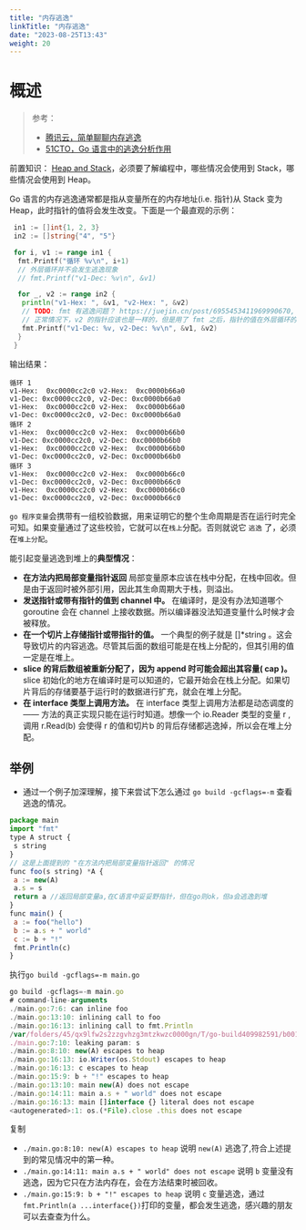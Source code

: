 ```yaml
---
title: "内存逃逸"
linkTitle: "内存逃逸"
date: "2023-08-25T13:43"
weight: 20
---
```


# 概述

> 参考：
>
> - [腾讯云，简单聊聊内存逃逸](https://cloud.tencent.com/developer/article/1797578)
> - [51CTO，Go 语言中的逃逸分析作用](https://blog.51cto.com/u_13482767/5674384)

前置知识： [Heap and Stack](docs/2.编程/计算机科学/Heap%20and%20Stack.md)，必须要了解编程中，哪些情况会使用到 Stack，哪些情况会使用到 Heap。

Go 语言的内存逃逸通常都是指从变量所在的内存地址(i.e. 指针)从 Stack 变为 Heap，此时指针的值将会发生改变。下面是一个最直观的示例：

```go
 in1 := []int{1, 2, 3}
 in2 := []string{"4", "5"}

 for i, v1 := range in1 {
  fmt.Printf("循环 %v\n", i+1)
  // 外层循环并不会发生逃逸现象
  // fmt.Printf("v1-Dec: %v\n", &v1)

  for _, v2 := range in2 {
   println("v1-Hex: ", &v1, "v2-Hex: ", &v2)
   // TODO: fmt 有逃逸问题？ https://juejin.cn/post/6955453411969990670, append 好像也有类似的内存逃逸现象
   // 正常情况下，v2 的指针应该也是一样的，但是用了 fmt 之后，指针的值在外层循环的下一次迭代中产生了变化
   fmt.Printf("v1-Dec: %v, v2-Dec: %v\n", &v1, &v2)
  }
 }
```

输出结果：

```text
循环 1
v1-Hex:  0xc0000cc2c0 v2-Hex:  0xc0000b66a0
v1-Dec: 0xc0000cc2c0, v2-Dec: 0xc0000b66a0
v1-Hex:  0xc0000cc2c0 v2-Hex:  0xc0000b66a0
v1-Dec: 0xc0000cc2c0, v2-Dec: 0xc0000b66a0
循环 2
v1-Hex:  0xc0000cc2c0 v2-Hex:  0xc0000b66b0
v1-Dec: 0xc0000cc2c0, v2-Dec: 0xc0000b66b0
v1-Hex:  0xc0000cc2c0 v2-Hex:  0xc0000b66b0
v1-Dec: 0xc0000cc2c0, v2-Dec: 0xc0000b66b0
循环 3
v1-Hex:  0xc0000cc2c0 v2-Hex:  0xc0000b66c0
v1-Dec: 0xc0000cc2c0, v2-Dec: 0xc0000b66c0
v1-Hex:  0xc0000cc2c0 v2-Hex:  0xc0000b66c0
v1-Dec: 0xc0000cc2c0, v2-Dec: 0xc0000b66c0
```

`go 程序变量`会携带有一组校验数据，用来证明它的整个生命周期是否在运行时完全可知。如果变量通过了这些校验，它就可以在`栈上`分配。否则就说它 `逃逸` 了，必须在`堆上分配`。

能引起变量逃逸到堆上的**典型情况**：

- **在方法内把局部变量指针返回** 局部变量原本应该在栈中分配，在栈中回收。但是由于返回时被外部引用，因此其生命周期大于栈，则溢出。
- **发送指针或带有指针的值到 channel 中。** 在编译时，是没有办法知道哪个 goroutine 会在 channel 上接收数据。所以编译器没法知道变量什么时候才会被释放。
- **在一个切片上存储指针或带指针的值。** 一个典型的例子就是 []*string 。这会导致切片的内容逃逸。尽管其后面的数组可能是在栈上分配的，但其引用的值一定是在堆上。
- **slice 的背后数组被重新分配了，因为 append 时可能会超出其容量( cap )。** slice 初始化的地方在编译时是可以知道的，它最开始会在栈上分配。如果切片背后的存储要基于运行时的数据进行扩充，就会在堆上分配。
- **在 interface 类型上调用方法。** 在 interface 类型上调用方法都是动态调度的 —— 方法的真正实现只能在运行时知道。想像一个 io.Reader 类型的变量 r , 调用 r.Read(b) 会使得 r 的值和切片b 的背后存储都逃逸掉，所以会在堆上分配。

## **举例**

- 通过一个例子加深理解，接下来尝试下怎么通过 `go build -gcflags=-m` 查看逃逸的情况。

```javascript
package main
import "fmt"
type A struct {
 s string
}
// 这是上面提到的 "在方法内把局部变量指针返回" 的情况
func foo(s string) *A {
 a := new(A)
 a.s = s
 return a //返回局部变量a,在C语言中妥妥野指针，但在go则ok，但a会逃逸到堆
}
func main() {
 a := foo("hello")
 b := a.s + " world"
 c := b + "!"
 fmt.Println(c)
}
```

执行`go build -gcflags=-m main.go`

```javascript
go build -gcflags=-m main.go
# command-line-arguments
./main.go:7:6: can inline foo
./main.go:13:10: inlining call to foo
./main.go:16:13: inlining call to fmt.Println
/var/folders/45/qx9lfw2s2zzgvhzg3mtzkwzc0000gn/T/go-build409982591/b001/_gomod_.go:6:6: can inline init.0
./main.go:7:10: leaking param: s
./main.go:8:10: new(A) escapes to heap
./main.go:16:13: io.Writer(os.Stdout) escapes to heap
./main.go:16:13: c escapes to heap
./main.go:15:9: b + "!" escapes to heap
./main.go:13:10: main new(A) does not escape
./main.go:14:11: main a.s + " world" does not escape
./main.go:16:13: main []interface {} literal does not escape
<autogenerated>:1: os.(*File).close .this does not escape
```

复制

- `./main.go:8:10: new(A) escapes to heap` 说明 `new(A)` 逃逸了,符合上述提到的常见情况中的第一种。
- `./main.go:14:11: main a.s + " world" does not escape` 说明 `b` 变量没有逃逸，因为它只在方法内存在，会在方法结束时被回收。
- `./main.go:15:9: b + "!" escapes to heap` 说明 `c` 变量逃逸，通过`fmt.Println(a ...interface{})`打印的变量，都会发生逃逸，感兴趣的朋友可以去查查为什么。
